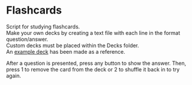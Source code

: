 # Flashcards

Script for studying flashcards.  
Make your own decks by creating a text file with each line in the format question/answer.  
Custom decks must be placed within the Decks folder.  
An [example deck](\Decks\Example_Linux_Commands.txt) has been made as a reference.

After a question is presented, press any button to show the answer. Then, press 1 to remove the card from the deck or 2 to shuffle it back in to try again.